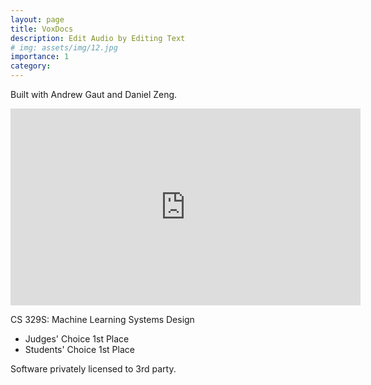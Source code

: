```yaml
---
layout: page
title: VoxDocs
description: Edit Audio by Editing Text
# img: assets/img/12.jpg
importance: 1
category: 
---
```


Built with Andrew Gaut and Daniel Zeng.

<iframe width="560" height="315" src="https://www.youtube.com/embed/AZNTqytOhXk?si=dCHgfMEWfaB5uPaH&amp;start=2546" title="YouTube video player" frameborder="0" allow="accelerometer; autoplay; clipboard-write; encrypted-media; gyroscope; picture-in-picture; web-share" allowfullscreen></iframe>

CS 329S: Machine Learning Systems Design
* Judges' Choice 1st Place
* Students' Choice 1st Place

Software privately licensed to 3rd party.